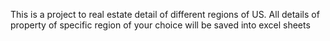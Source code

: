 This is a project to real estate detail of different regions of US.
All details of property of specific region of your choice will be saved into excel sheets 

